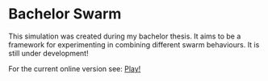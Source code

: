 # Bachelor Swarm

This simulation was created during my bachelor thesis. It aims to be a framework for experimenting in combining different swarm behaviours. It is still under development!

For the current online version see: [Play!](https://theelk205.github.io/BachelorDefold/)